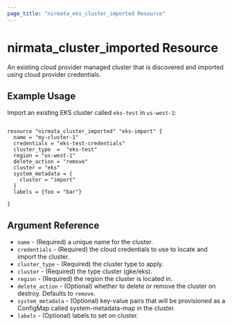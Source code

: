 ```yaml
---
page_title: "nirmata_eks_cluster_imported Resource"
---
```


# nirmata_cluster_imported Resource

An existing cloud provider managed cluster that is discovered and imported using cloud provider credentials.

## Example Usage

Import an existing EKS cluster called `eks-test` in `us-west-1`:

```hcl

resource "nirmata_cluster_imported" "eks-import" {
  name = "my-cluster-1"
  credentials = "eks-test-credentials"
  cluster_type  =  "eks-test"
  region = "us-west-1"
  delete_action = "remove"
  cluster = "eks"
  system_metadata = {
    cluster = "import"
  }
  labels = {foo = "bar"}

}

```

## Argument Reference

* `name` - (Required) a unique name for the cluster.
* `credentials` - (Required) the cloud credentials to use to locate and import the cluster.
* `cluster_type` - (Required) the cluster type to apply.
* `cluster` - (Required) the type cluster (gke/eks).
* `region` - (Required) the region the cluster is located in.
* `delete_action` - (Optional) whether to delete or remove the cluster on destroy. Defaults to `remove`.
* `system_metadata` - (Optional) key-value pairs that will be provisioned as a ConfigMap called system-metadata-map in the cluster.
* `labels` - (Optional) labels to set on  cluster.

